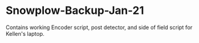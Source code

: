 # Snowplow-Backup-Jan-21
Contains working Encoder script, post detector, and side of field script for Kellen's laptop.
